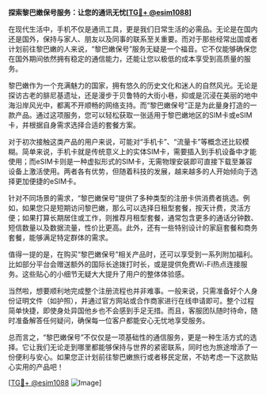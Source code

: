 **探索黎巴嫩保号服务：让您的通讯无忧[[TG💪+ @esim1088](https://t.me/s/esim1088)]**

在现代生活中，手机不仅是通讯工具，更是我们日常生活的必需品。无论是在国内还是国外，保持与家人、朋友以及同事的联系至关重要。而对于那些经常出国或者计划前往黎巴嫩的人来说，“黎巴嫩保号”服务无疑是一个福音。它不仅能够确保您在国外期间依然拥有稳定的通信能力，还能让您以极低的成本享受到高质量的服务。

黎巴嫩作为一个充满魅力的国家，拥有悠久的历史文化和迷人的自然风光。无论是探访古老的腓尼基遗址，还是漫步于贝鲁特的大街小巷，抑或是沉浸在美丽的地中海沿岸风光中，都离不开顺畅的网络支持。而“黎巴嫩保号”正是为此量身打造的一款产品。通过这项服务，您可以轻松获取一张适用于黎巴嫩地区的SIM卡或eSIM卡，并根据自身需求选择合适的套餐方案。

对于初次接触这类产品的用户来说，可能对“手机卡”、“流量卡”等概念还比较模糊。简单来说，手机卡就是传统意义上的实体SIM卡，需要插入到手机设备中才能使用；而eSIM卡则是一种虚拟形式的SIM卡，无需物理安装即可直接下载至兼容设备上激活使用。两者各有优势，但随着科技的发展，越来越多的人开始倾向于选择更加便捷的eSIM卡。

针对不同场景的需求，“黎巴嫩保号”提供了多种类型的注册卡供消费者挑选。例如，如果您只是短期访问黎巴嫩，那么可以选择日租型套餐，按天计费，灵活方便；如果打算长期居住或工作，则推荐月租型套餐，通常包含更多的通话分钟数、短信数量以及数据流量，性价比更高。此外，还有一些特别设计的家庭套餐和商务套餐，能够满足特定群体的需求。

值得一提的是，在购买“黎巴嫩保号”相关产品时，还可以享受到一系列附加福利。比如部分平台会赠送额外的国际长途拨打时长，或是提供免费Wi-Fi热点连接服务。这些贴心的小细节无疑大大提升了用户的整体体验感。

当然啦，想要顺利地完成整个注册流程也并非难事。一般来说，只需准备好个人身份证明文件（如护照），并通过官方网站或合作商家进行在线申请即可。整个过程简单快捷，即使身处异国他乡也不会感到手足无措。而且，客服团队随时待命，随时准备解答任何疑问，确保每一位客户都能安心无忧地享受服务。

总而言之，“黎巴嫩保号”不仅仅是一项基础性的通信服务，更是一种生活方式的选择。它让我们无论走到哪里都能够保持与世界的紧密联系，同时也为旅途增添了一份便利与安心。如果您正计划前往黎巴嫩旅行或者移民定居，不妨考虑一下这款贴心实用的产品吧！

[[TG💪+ @esim1088](https://t.me/s/esim1088) ![Image](https://i.postimg.cc/4NQfJmqS/Snipaste-2025-05-13-00-14-12.png)]